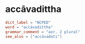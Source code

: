 # accāvadittha

``` toml
dict_label = "NCPED"
word = "accāvadittha"
grammar_comment = "aor. 2 plural"
see_also = ["accāvadati"]
```

